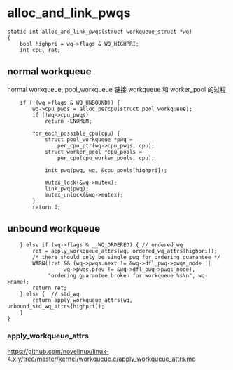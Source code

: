 # alloc_and_link_pwqs

```
static int alloc_and_link_pwqs(struct workqueue_struct *wq)
{
	bool highpri = wq->flags & WQ_HIGHPRI;
	int cpu, ret;
```

## normal workqueue

normal workqueue, pool_workqueue 链接 workqueue 和 worker_pool 的过程

```
	if (!(wq->flags & WQ_UNBOUND)) {
		wq->cpu_pwqs = alloc_percpu(struct pool_workqueue);
		if (!wq->cpu_pwqs)
			return -ENOMEM;

		for_each_possible_cpu(cpu) {
			struct pool_workqueue *pwq =
				per_cpu_ptr(wq->cpu_pwqs, cpu);
			struct worker_pool *cpu_pools =
				per_cpu(cpu_worker_pools, cpu);

			init_pwq(pwq, wq, &cpu_pools[highpri]);

			mutex_lock(&wq->mutex);
			link_pwq(pwq);
			mutex_unlock(&wq->mutex);
		}
		return 0;
```

## unbound workqueue

```
	} else if (wq->flags & __WQ_ORDERED) { // ordered_wq
		ret = apply_workqueue_attrs(wq, ordered_wq_attrs[highpri]);
		/* there should only be single pwq for ordering guarantee */
		WARN(!ret && (wq->pwqs.next != &wq->dfl_pwq->pwqs_node ||
			      wq->pwqs.prev != &wq->dfl_pwq->pwqs_node),
		     "ordering guarantee broken for workqueue %s\n", wq->name);
		return ret;
	} else {  // std_wq
		return apply_workqueue_attrs(wq, unbound_std_wq_attrs[highpri]);
	}
}
```

### apply_workqueue_attrs

https://github.com/novelinux/linux-4.x.y/tree/master/kernel/workqueue.c/apply_workqueue_attrs.md
